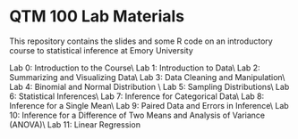 # QTM 100 Lab Materials
This repository contains the slides and some R code on an introductory course to statistical inference at Emory University

Lab 0: Introduction to the Course\\
Lab 1: Introduction to Data\\
Lab 2: Summarizing and Visualizing Data\\
Lab 3: Data Cleaning and Manipulation\\
Lab 4: Binomial and Normal Distribution \\
Lab 5: Sampling Distributions\\
Lab 6: Statistical Inferences\\
Lab 7: Inference for Categorical Data\\
Lab 8: Inference for a Single Mean\\
Lab 9: Paired Data and Errors in Inference\\
Lab 10: Inference for a Difference of Two Means and Analysis of Variance (ANOVA)\\
Lab 11: Linear Regression
